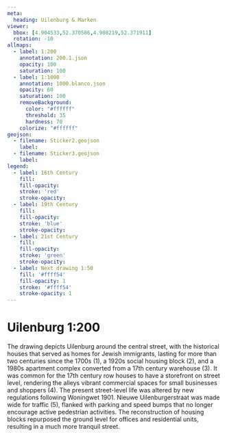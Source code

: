 ```yaml
---
meta:
  heading: Uilenburg & Marken
viewer:
  bbox: [4.904533,52.370586,4.908219,52.371911]
  rotation: -10
allmaps:
  - label: 1:200
    annotation: 200.1.json
    opacity: 100
    saturation: 100
  - label: 1:1000
    annotation: 1000.blanco.json
    opacity: 60
    saturation: 100
    removeBackground:
      color: "#ffffff"
      threshold: 35
      hardness: 70
    colorize: "#ffffff"
geojson:
  - filename: Sticker2.geojson
    label: 
  - filename: Sticker3.geojson
    label: 
legend:
  - label: 16th Century
    fill:
    fill-opacity:
    stroke: 'red'
    stroke-opacity:
  - label: 19th Century
    fill:
    fill-opacity:
    stroke: 'blue'
    stroke-opacity:
  - label: 21st Century
    fill:
    fill-opacity:
    stroke: 'green'
    stroke-opacity:
  - label: Next drawing 1:50
    fill: '#ffff54'
    fill-opacity: 1
    stroke: '#ffff54'
    stroke-opacity: 1
---
```

# Uilenburg 1:200
The drawing depicts Uilenburg around the central street, with the historical houses that served as homes for Jewish immigrants, lasting for more than two centuries since the 1700s (1), a 1920s social housing block (2), and a 1980s apartment complex converted from a 17th century warehouse (3). It was common for the 17th century row houses to have a storefront on street level, rendering the alleys vibrant commercial spaces for small businesses and shoppers (4). The present street-level life was altered by new regulations following Woningwet 1901. Nieuwe Uilenburgerstraat was made wide for traffic (5), flanked with parking and speed bumps that no longer encourage active pedestrian activities. The reconstruction of housing blocks repurposed the ground level for offices and residential units, resulting in a much more tranquil street.